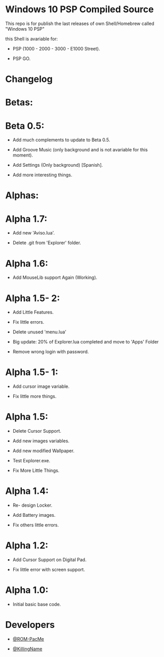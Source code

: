 # Windows 10 PSP Compiled Source

This repo is for publish the last releases of own Shell/Homebrew called "Windows 10 PSP"

this Shell is avariable for:
 
 - PSP (1000 -  2000 -  3000 -  E1000 Street).
 
 - PSP GO.
  

# Changelog

# Betas:

# Beta 0.5:

 - Add much complements to update to Beta 0.5.

 - Add Groove Music (only background and is not avariable for this moment).

 - Add Settings (Only background) [Spanish].

 - Add more interesting things.

# Alphas: 

# Alpha 1.7:

 - Add new 'Aviso.lua'.

 - Delete .git from 'Explorer' folder.

# Alpha 1.6:

 - Add MouseLib support Again (Working).

# Alpha 1.5- 2:

 - Add Little Features.

 - Fix little errors.

 - Delete unused 'menu.lua'

 - Big update: 20% of Explorer.lua completed and move to 'Apps' Folder

 - Remove wrong login with password.

# Alpha 1.5- 1:

 - Add cursor image variable.

 - Fix little more things.

# Alpha 1.5:

 - Delete Cursor Support.

 - Add new images variables.

 - Add new modified Wallpaper.

 - Test Explorer.exe.

 - Fix More Little Things.

# Alpha 1.4:

 - Re- design Locker.

 - Add Battery images.

 - Fix others little errors. 

# Alpha 1.2:

 - Add Cursor Support on Digital Pad.

 - Fix little error with screen support.

# Alpha 1.0:

 - Initial basic base code.


# Developers

 - [@ROM-PacMe](https://github.com/ROM-PacMe)

 - [@KillingName](https://github.com/KillingName)